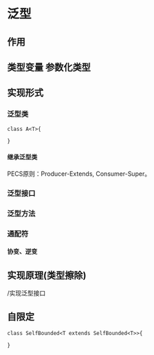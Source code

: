 # 泛型

## 作用

## 类型变量 参数化类型
## 实现形式

### 泛型类
```
class A<T>{

}
```
#### 继承泛型类

PECS原则：Producer-Extends, Consumer-Super。
### 泛型接口

### 泛型方法

### 通配符

#### 协变、逆变

## 实现原理(类型擦除)

/实现泛型接口

## 自限定
```
class SelfBounded<T extends SelfBounded<T>>{

}
```
